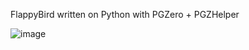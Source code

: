 FlappyBird written on Python with PGZero + PGZHelper

![image](https://github.com/user-attachments/assets/74ed64cc-c423-4aa9-8dcd-4e675bbb6d8d)
